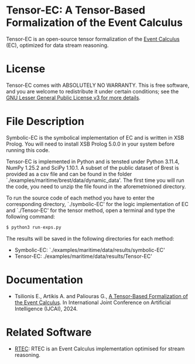 # Tensor-EC: A Tensor-Based Formalization of the Event Calculus

Tensor-EC is an open-source tensor formalization of the [Event Calculus](https://en.wikipedia.org/wiki/Event_calculus) (EC), optimized for data stream reasoning.

# License

Tensor-EC comes with ABSOLUTELY NO WARRANTY. This is free software, and you are welcome to redistribute it under certain conditions; see the [GNU Lesser General Public License v3 for more details](http://www.gnu.org/licenses/lgpl-3.0.html).

# File Description

Symbolic-EC is the symbolical implementation of EC and is written in XSB Prolog. You will need to install XSB Prolog 5.0.0 in your system before running this code.

Tensor-EC is implemented in Python and is tensted under Python 3.11.4, NumPy 1.25.2 and SciPy 1.10.1. A subset of the public dataset of Brest is provided as a csv file and can be found in the folder `./examples/maritime/brest/data/dynamic_data'. The first time you will run the code, you need to unzip the file found in the aforemetnioned directory.

To run the source code of each method you have to enter the corresponding directory, \`./symbolic-EC' for the logic implementation of EC and `./Tensor-EC' for the tensor method, open a terminal and type the following command:

```python
$ python3 run-exps.py
```

The results will be saved in the following directories for each method:
- Symbolic-EC: `./examples/maritime/data/results/symbolic-EC'
- Tensor-EC: ./examples/maritime/data/results/Tensor-EC'

# Documentation

- Tsilionis E., Artikis A. and Paliouras G., [A Tensor-Based Formalization of the Event Calculus](https://cer.iit.demokritos.gr/publications/papers/2024/tensor-EC.pdf). In International Joint Conference on Artificial Intelligence (IJCAI), 2024.

# Related Software
- [RTEC](https://github.com/aartikis/RTEC): RTEC is an Event Calculus implementation optimised for stream reasoning.
